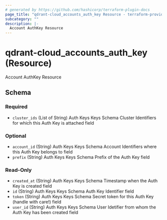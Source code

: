 ```yaml
---
# generated by https://github.com/hashicorp/terraform-plugin-docs
page_title: "qdrant-cloud_accounts_auth_key Resource - terraform-provider-qdrant-cloud"
subcategory: ""
description: |-
  Account AuthKey Resource
---
```


# qdrant-cloud_accounts_auth_key (Resource)

Account AuthKey Resource



<!-- schema generated by tfplugindocs -->
## Schema

### Required

- `cluster_ids` (List of String) Auth Keys Keys Schema Cluster Identifiers for which this Auth Key is attached field

### Optional

- `account_id` (String) Auth Keys Keys Schema Account Identifiers where this Auth Key belongs to field
- `prefix` (String) Auth Keys Keys Schema Prefix of the Auth Key field

### Read-Only

- `created_at` (String) Auth Keys Keys Schema Timestamp when the Auth Key is created field
- `id` (String) Auth Keys Keys Schema Auth Key Identifier field
- `token` (String) Auth Keys Keys Schema Secret token for this Auth Key (handle with care!) field
- `user_id` (String) Auth Keys Keys Schema User Idetifier from whom the Auth Key has been created field

